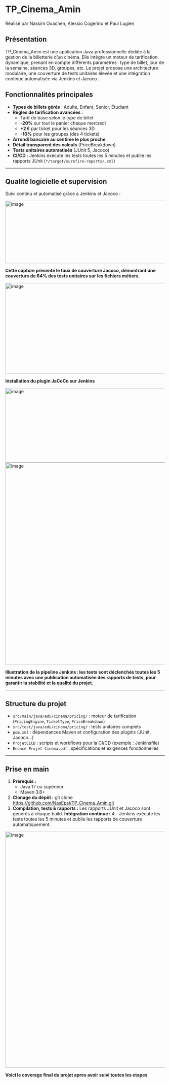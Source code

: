 # TP_Cinema_Amin 
Réalisé par Nassim Ouachen, Alessio Cogerino et Paul Lugien 

## Présentation

TP_Cinema_Amin est une application Java professionnelle dédiée à la gestion de la billetterie d’un cinéma. Elle intègre un moteur de tarification dynamique, prenant en compte différents paramètres : type de billet, jour de la semaine, séances 3D, groupes, etc. Le projet propose une architecture modulaire, une couverture de tests unitaires élevée et une intégration continue automatisée via Jenkins et Jacoco.

## Fonctionnalités principales

- **Types de billets gérés** : Adulte, Enfant, Senior, Étudiant
- **Règles de tarification avancées** :
    - Tarif de base selon le type de billet
    - **-20%** sur tout le panier chaque mercredi
    - **+2 €** par ticket pour les séances 3D
    - **-10%** pour les groupes (dès 4 tickets)
- **Arrondi bancaire au centime le plus proche**
- **Détail transparent des calculs** (PriceBreakdown)
- **Tests unitaires automatisés** (JUnit 5, Jacoco)
- **CI/CD** : Jenkins exécute les tests toutes les 5 minutes et publie les rapports JUnit (`*/target/surefire-reports/.xml`)

---

## Qualité logicielle et supervision

Suivi continu et automatisé grâce à Jenkins et Jacoco :

<img width="1292" height="197" alt="image" src="https://github.com/user-attachments/assets/4085da12-f722-40be-9b3d-18c098340323" />

**Cette capture présente le taux de couverture Jacoco, démontrant une couverture de **64%** des tests unitaires sur les fichiers métiers.**

<img width="1196" height="286" alt="image" src="https://github.com/user-attachments/assets/59bb4904-0c81-4f01-a2b1-8e0c3242e0ff" />

**Installation du plugin JaCoCo sur Jenkins**

<img width="1271" height="235" alt="image" src="https://github.com/user-attachments/assets/2c4cdca1-76e7-4615-a15a-c16aff7b0dc1" />
<img width="852" height="637" alt="image" src="https://github.com/user-attachments/assets/9790a755-1829-4f48-ad71-db5afb0f2195" />
  
**Illustration de la pipeline Jenkins : les tests sont déclenchés toutes les 5 minutes avec une publication automatisée des rapports de tests, pour garantir la stabilité et la qualité du projet.**

---

## Structure du projet

- `src/main/java/edu/cinema/pricing/` : moteur de tarification (`PricingEngine`, `TicketType`, `PriceBreakdown`)
- `src/test/java/edu/cinema/pricing/` : tests unitaires complets
- `pom.xml` : dépendances Maven et configuration des plugins (JUnit, Jacoco…)
- `ProjetCICD` : scripts et workflows pour la CI/CD (exemple : Jenkinsfile)
- `Enoncé Projet Cinema.pdf` : spécifications et exigences fonctionnelles

---

## Prise en main

1. **Prérequis :**
   - Java 17 ou supérieur
   - Maven 3.6+
2. **Clonage du dépôt :**
git clone https://github.com/NasEpsi/TP_Cinema_Amin.git
3. **Compilation, tests & rapports :**
Les rapports JUnit et Jacoco sont générés à chaque build.
**Intégration continue :**
4.- Jenkins exécute les tests toutes les 5 minutes et publie les rapports de couverture automatiquement.

<img width="1645" height="744" alt="image" src="https://github.com/user-attachments/assets/70750314-1f80-45d8-8e82-ce3e19f2f674" />

**Voici le coverage final du projet apres avoir suivi toutes les etapes**








